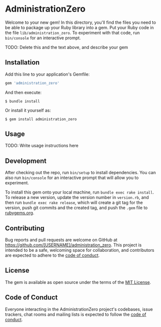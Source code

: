 # AdministrationZero

Welcome to your new gem! In this directory, you'll find the files you need to be able to package up your Ruby library into a gem. Put your Ruby code in the file `lib/administration_zero`. To experiment with that code, run `bin/console` for an interactive prompt.

TODO: Delete this and the text above, and describe your gem

## Installation

Add this line to your application's Gemfile:

```ruby
gem 'administration_zero'
```

And then execute:

    $ bundle install

Or install it yourself as:

    $ gem install administration_zero

## Usage

TODO: Write usage instructions here

## Development

After checking out the repo, run `bin/setup` to install dependencies. You can also run `bin/console` for an interactive prompt that will allow you to experiment.

To install this gem onto your local machine, run `bundle exec rake install`. To release a new version, update the version number in `version.rb`, and then run `bundle exec rake release`, which will create a git tag for the version, push git commits and the created tag, and push the `.gem` file to [rubygems.org](https://rubygems.org).

## Contributing

Bug reports and pull requests are welcome on GitHub at https://github.com/[USERNAME]/administration_zero. This project is intended to be a safe, welcoming space for collaboration, and contributors are expected to adhere to the [code of conduct](https://github.com/[USERNAME]/administration_zero/blob/master/CODE_OF_CONDUCT.md).

## License

The gem is available as open source under the terms of the [MIT License](https://opensource.org/licenses/MIT).

## Code of Conduct

Everyone interacting in the AdministrationZero project's codebases, issue trackers, chat rooms and mailing lists is expected to follow the [code of conduct](https://github.com/[USERNAME]/administration_zero/blob/master/CODE_OF_CONDUCT.md).
